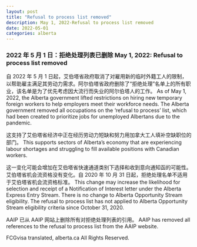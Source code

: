 ```yaml
---
layout: post
title: "Refusal to process list removed"
description: May 1, 2022-Refusal to process list removed
date: 2022-05-01
categories: alberta
---
```


### 2022 年 5 月 1 日：拒绝处理列表已删除	May 1, 2022: Refusal to process list removed

自 2022 年 5 月 1 日起，艾伯塔省政府取消了对雇用新的临时外籍工人的限制，以帮助雇主满足其劳动力需求。阿尔伯塔省政府删除了“拒绝处理”名单上的所有职业，该名单是为了优先考虑因大流行而失业的阿尔伯塔人的工作。	As of May 1, 2022, the Alberta government lifted restrictions on hiring new temporary foreign workers to help employers meet their workforce needs. The Alberta government removed all occupations on the ‘refusal to process’ list, which had been created to prioritize jobs for unemployed Albertans due to the pandemic.

这支持了艾伯塔省经济中正在经历劳动力短缺和努力用加拿大工人填补空缺职位的部门。	This supports sectors of Alberta’s economy that are experiencing labour shortages and struggling to fill available positions with Canadian workers.

这一变化可能会增加在艾伯塔省快速通道类别下选择和收到意向通知函的可能性。艾伯塔省机会流资格没有变化。自 2020 年 10 月 31 日起，拒绝处理名单不适用于艾伯塔省机会流资格标准。	This change may increase the likelihood for selection and receipt of a Notification of Interest letter under the Alberta Express Entry Stream. There is no change to Alberta Opportunity Stream eligibility. The refusal to process list has not applied to Alberta Opportunity Stream eligibility criteria since October 31, 2020.

AAIP 已从 AAIP 网站上删除所有对拒绝处理列表的引用。	AAIP has removed all references to the refusal to process list from the AAIP website.

FCGvisa translated, alberta.ca All Rights Reserved.
